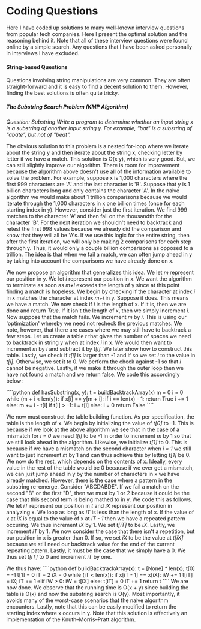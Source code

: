 # Coding Questions #
Here I have coded up solutions to many well-known interview questions from popular tech companies. Here I present the optimal solution and the reasoning behind it. Note that all of these interview questions were found online by a simple search. Any questions that I have been asked personally in interviews I have excluded. 

#### String-based Questions ####
Questions involving string manipulations are very common. They are often straight-forward and it is easy to find a decent solution to them. However, finding the best solutions is often quite tricky.

##### The Substring Search Problem (KMP Algorithm) #####
<i> Question: Substring Write a program to determine whether an input string x is a substring of another input string y. For example, "bat" is a substring of "abate", but not of "beat". </i>
<br>
<p>The obvious solution to this problem is a nested for-loop where we iterate about the string y and then iterate about the string x, checking letter by letter if we have a match. This solution is O(x·y), which is very good. But, we can still slightly improve our algorithm. There is room for improvement because the algorithm above doesn't use all of the information available to solve the problem. For example, suppose x is 1,000 characters where the first 999 characters are 'A' and the last character is 'B'. Suppose that y is 1 billion characters long and only contains the character 'A'. In the naive algorithm we would make about 1 trillion comparisons because we would iterate through the 1,000 characters in x one billion times (once for each starting index in y). However, consider just the first iteration. We find 999 matches to the character 'A' and then fail on the thousandth for the character 'B'. For the next iteration we shouldn't need to backtrack and retest the first 998 values because we already did the comparison and know that they will all be 'A's. If we use this logic for the entire string, then after the first iteration, we will only be making 2 comparisons for each step through y. Thus, it would only a couple billion comparisons as opposed to a trillion. The idea is that when we fail a match, we can often jump ahead in y by taking into account the comparisons we have already done on x.</p>
<p>We now propose an algorithm that generalizes this idea. We let <i>m</i> represent our position in y. We let <i>i</i> represent our position in x. We want the algorithm to terminate as soon as <i>m+i</i> exceeds the length of y since at this point finding a match is hopeless. We begin by checking if the character at index <i>i</i> in x matches the character at index <i>m+i</i> in y. Suppose it does. This means we have a match. We now check if <i>i</i> is the length of x. If it is, then we are done and return <i>True</i>. If it isn't the length of x, then we simply increment <i>i</i>. Now suppose that the match fails. We increment <i>m</i> by <i>i</i>. This is using our 'optimization' whereby we need not recheck the previous matches. We note, however, that there are cases where we may still have to backtrack a few steps. Let us create a table <i>t</i> that gives the number of spaces we need to backtrack in string y when at index <i>i</i> in x. We would then want to increment <i>m</i> by <i>i</i> and subtract it by <i>t[i]</i>. We later show how to construct this table. Lastly, we check if <i>t[i]</i> is larger than -1 and if so we set <i>i</i> to the value in <i>t[i]</i>. Otherwise, we set it to 0. We perform the check against -1 so that <i>i</i> cannot be negative. Lastly, if we make it through the outer loop then we have not found a match and we return false. We code this accordingly below:</p>
````python
def hasSubstring(x, y):
    t = buildBacktrackArray(x)
    m = 0
    i = 0
    while (m + i < len(y)):
        if x[i] == y[m + i]:
            if i == len(x) - 1:
                return True
            i += 1
        else:
            m += i - t[i]
            if t[i] > -1: 
                i = t[i]
            else:
                i = 0
    return False
````
<p>We now must construct the table building function. As per specification, the table is the length of x. We begin by initializing the value of <i>t[0]</i> to -1. This is because if we look at the above algorithm we see that in the case of a mismatch for <i>i = 0</i> we need <i>t[i]</i> to be -1 in order to increment <i>m</i> by 1 so that we still look ahead in the algorithm. Likewise, we initialize <i>t[1]</i> to 0. This is because if we have a mismatch on the second character when <i>i = 1</i> we still want to just increment <i>m</i> by 1 and can thus achieve this by letting <i>t[1]</i> be 0. We now do the rest, which depends on the contents of x. Ideally, every value in the rest of the table would be 0 because if we ever get a mismatch, we can just jump ahead in y by the number of characters in x we have already matched. However, there is the case where a pattern in the substring re-emerge. Consider "ABCDABDE". If we fail a match on the second "B" or the first "D", then we must by 1 or 2 because it could be the case that this second term is being mathed to in y. We code this as follows. We let <i>iT</i> represent our position in <i>t</i> and <i>iX</i> represent our position in analyzing x. We loop as long as <i>iT</i> is less than the length of x. If the value of x at <i>iX</i> is equal to the value of x at <i>iT - 1</i> then we have a repeated pattern occuring. We thus increment <i>iX</i> by 1. We set <i>t[iT]</i> to be <i>iX</i>. Lastly, we increment <i>iT</i> by 1. We now consider the case that there isn't a repetition, but our position in x is greater than 0. If so, we set <i>iX</i> to be the value at <i>t[iX]</i> because we still need our backtrack value for the end of the current repeating patern. Lastly, it must be the case that we simply have a 0. We thus set  <i>t[iT]</i> to 0 and increment <i>iT</i> by one.</p> We thus have: 
````python
def buildBacktrackArray(x):
    t = [None] * len(x);
    t[0] = -1
    t[1] = 0
    iT = 2
    iX = 0
    while (iT < len(x)):
        if x[iT - 1] == x[iX]:
            iW += 1
            t[iT] = iX;
            iT += 1
        elif iW > 0:
            iW = t[iX]
        else:
            t[iT] = 0
            iT += 1
    return t
````
We are now done. We observe that the running time is O(x + y) since building the table is O(x) and now the substring search is O(y). Most importantly, it avoids many of the worst-case scenarios that the naive algorithm encounters. Lastly, note that this can be easily modified to return the starting index where x occurs in y. Note that this solution is effectively an implementation of the Knuth–Morris–Pratt algorithm.
